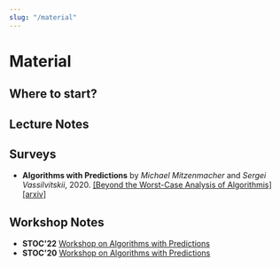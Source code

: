 ```yaml
---
slug: "/material"
---
```


# Material

## Where to start?

## Lecture Notes

## Surveys

- **Algorithms with Predictions** by _Michael Mitzenmacher_ and _Sergei Vassilvitskii_, 2020. [[Beyond the Worst-Case Analysis of Algorithmis]](https://www.cambridge.org/core/books/beyond-the-worstcase-analysis-of-algorithms/8A8128BBF7FC2857471E9CA52E69AC21) [[arxiv]](https://arxiv.org/pdf/2006.09123.pdf)

## Workshop Notes

- **STOC'22** [Workshop on Algorithms with Predictions](https://theory.stanford.edu/~sergei/stoc2022alps.html)
- **STOC'20** [Workshop on Algorithms with Predictions](https://www.mit.edu/~vakilian/stoc-workshop.html)